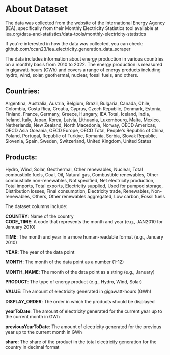 # About Dataset
The data was collected from the website of the International Energy Agency (IEA), specifically from their Monthly Electricity Statistics tool available at iea.org/data-and-statistics/data-tools/monthly-electricity-statistics

If you're interested in how the data was collected, you can check: github.com/ccan23/iea_electricity_generation_data_scraper

The data includes information about energy production in various countries on a monthly basis from 2010 to 2022. The energy production is measured in gigawatt-hours (GWh) and covers a range of energy products including hydro, wind, solar, geothermal, nuclear, fossil fuels, and others.

## Countries:
Argentina, Australia, Austria, Belgium, Brazil, Bulgaria, Canada, Chile, Colombia, Costa Rica, Croatia, Cyprus, Czech Republic, Denmark, Estonia, Finland, France, Germany, Greece, Hungary, IEA Total, Iceland, India, Ireland, Italy, Japan, Korea, Latvia, Lithuania, Luxembourg, Malta, Mexico, Netherlands, New Zealand, North Macedonia, Norway, OECD Americas, OECD Asia Oceania, OECD Europe, OECD Total, People's Republic of China, Poland, Portugal, Republic of Turkiye, Romania, Serbia, Slovak Republic, Slovenia, Spain, Sweden, Switzerland, United Kingdom, United States

## Products:
Hydro, Wind, Solar, Geothermal, Other renewables, Nuclear, Total combustible fuels, Coal, Oil, Natural gas, Combustible renewables, Other combustible non-renewables, Not specified, Net electricity production, Total imports, Total exports, Electricity supplied, Used for pumped storage, Distribution losses, Final consumption, Electricity trade, Renewables, Non-renewables, Others, Other renewables aggregated, Low carbon, Fossil fuels

The dataset columns include:

**COUNTRY**: Name of the country  
**CODE_TIME**: A code that represents the month and year (e.g., JAN2010 for January 2010)

**TIME**: The month and year in a more human-readable format (e.g., January 2010)

**YEAR**: The year of the data point

**MONTH**: The month of the data point as a number (1-12)

**MONTH_NAME**: The month of the data point as a string (e.g., January)

**PRODUCT**: The type of energy product (e.g., Hydro, Wind, Solar)

**VALUE**: The amount of electricity generated in gigawatt-hours (GWh)

**DISPLAY_ORDER**: The order in which the products should be displayed

**yearToDate**: The amount of electricity generated for the current year up to the current month in GWh

**previousYearToDate**: The amount of electricity generated for the previous year up to the current month in GWh

**share**: The share of the product in the total electricity generation for the country in decimal format
